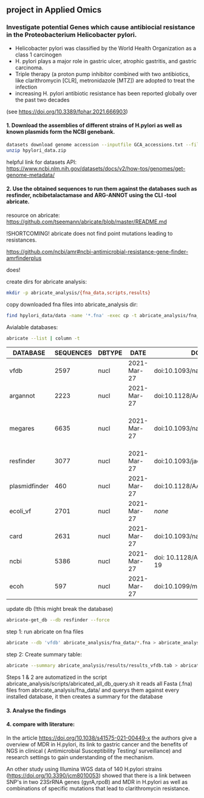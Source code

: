 
## project in Applied Omics

### Investigate potential Genes which cause antibiocial resistance in the Proteobacterium Helicobacter pylori.
- Helicobacter pylori was classified by the World Health Organization as a class 1 carcinogen
- H. pylori plays a major role in gastric ulcer, atrophic gastritis, and gastric carcinoma. 
- Triple therapy (a proton pump inhibitor combined with two antibiotics, like clarithromycin [CLR], metronidazole [MTZ]) are adopted to treat the infection
- increasing H. pylori antibiotic resistance has been reported globally over the past two decades

(see https://doi.org/10.3389/fphar.2021.666903)

#### 1. Download the assemblies of different strains of H.pylori as well as known plasmids form the NCBI genebank.

```bash
datasets download genome accession --inputfile GCA_accessions.txt --filename hpylori_data.zip
unzip hpylori_data.zip
```

helpful link for datasets API:
https://www.ncbi.nlm.nih.gov/datasets/docs/v2/how-tos/genomes/get-genome-metadata/



#### 2. Use the obtained sequences to run them against the databases such as resfinder, ncbibetalactamase and ARG-ANNOT using the CLI -tool **abricate**. 

resource on abricate: https://github.com/tseemann/abricate/blob/master/README.md

!SHORTCOMING! abricate does not find point mutations leading to resistances.

https://github.com/ncbi/amr#ncbi-antimicrobial-resistance-gene-finder-amrfinderplus

does!



create dirs for abricate analysis:

```bash
mkdir -p abricate_analysis/{fna_data,scripts,results}
```

copy downloaded fna files into abricate_analysis dir:
```bash
find hpylori_data/data -name '*.fna' -exec cp -t abricate_analysis/fna_data {} +
```

Avialable databases:
```bash
abricate --list | column -t
```

|DATABASE	|   SEQUENCES   |   DBTYPE	|  DATE		| DOI				|	content		|
|---------------|---------------|---------------|---------------|-------------------------------|-----------------------|
|vfdb         	| 2597		| nucl   	| 2021-Mar-27	| doi:10.1093/nar/gkv1239	| virulence factors
|argannot     	| 2223  	| nucl   	| 2021-Mar-27	| doi:10.1128/AAC.01310-13	|
|megares      	| 6635  	| nucl    	| 2021-Mar-27	| doi:10.1093/nar/gkz1010	| resistance genes to antimicrobial drugs,sequences for metal and biocides
|resfinder    	| 3077  	| nucl   	| 2021-Mar-27	| doi:10.1093/jac/dks261	|
|plasmidfinder	| 460   	| nucl   	| 2021-Mar-27	| doi:10.1128/AAC.02412-14	|
|ecoli_vf     	| 2701  	| nucl   	| 2021-Mar-27	| _none_			| VFDB + additional factors
|card         	| 2631  	| nucl   	| 2021-Mar-27	| doi:10.1093/nar/gkw1004	|
|ncbi         	| 5386  	| nucl   	| 2021-Mar-27	| doi: 10.1128/AAC.00483-19	|	
|ecoh         	| 597   	| nucl   	| 2021-Mar-27	| doi:10.1099/mgen.0.000064	|




update db (!this might break the database)
```bash
abricate-get_db --db resfinder --force
```
step 1: run abricate on fna files

```bash
abricate --db 'vfdb' abricate_analysis/fna_data/*.fna > abricate_analysis/results/results_vfdb.tab
```

step 2: Create summary table:

```bash
abricate --summary abricate_analysis/results/results_vfdb.tab > abricate_analysis/results/summary_vfb.tab
```

Steps 1 & 2 are automatized in the script abricate_analysis/scripts/abricated_all_db_query.sh
it reads all Fasta (.fna) files from abricate_analysis/fna_data/ and querys them against every installed database, it then creates a summary for the database

#### 3. Analyse the findings





#### 4. compare with literature:
In the article https://doi.org/10.1038/s41575-021-00449-x the authors give a overview of MDR in H.pylori, its link to gastric cancer and the benefits of NGS in clinical ( Antimicrobial Susceptibility Testing/ surveillance) and research settings to gain understanding of the mechanism.


An other study using Illumina WGS data of 140 H.pylori strains (https://doi.org/10.3390/jcm8010053) showed that there is a link between SNP's in two 23SrRNA genes (gyrA,rpoB) and MDR in H.pylori as well as combinations of specific mutations that lead to clarithromycin resistance. 
